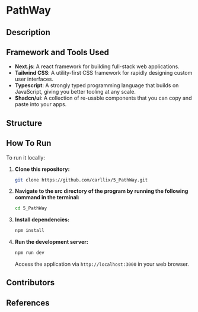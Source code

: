 # PathWay

## Description

## Framework and Tools Used
- **Next.js**:  A react framework for building full-stack web applications.
- **Tailwind CSS**: A utility-first CSS framework for rapidly designing custom user interfaces.
- **Typescript**: A strongly typed programming language that builds on JavaScript, giving you better tooling at any scale.
- **Shadcn/ui**: A collection of re-usable components that you can copy and paste into your apps. 

## Structure

## How To Run
To run it locally: 
1. **Clone this repository:**
   ```bash
   git clone https://github.com/carllix/5_PathWay.git
   ```
2. **Navigate to the src directory of the program by running the following command in the terminal:**
   ```bash
   cd 5_PathWay
   ```
3. **Install dependencies:**
   ```bash
   npm install
   ```
4. **Run the development server:**
   ```bash
   npm run dev
   ```
   Access the application via `http://localhost:3000` in your web browser.

## Contributors

## References